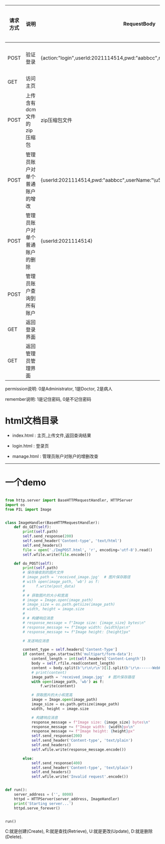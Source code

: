 | 请求方式 | 说明                           | RequestBody                                                  | url路径               | 使用flask中的session cookie | ResponseBody                                                 | 备注                                                         |
| -------- | ------------------------------ | ------------------------------------------------------------ | --------------------- | --------------------------- | ------------------------------------------------------------ | ------------------------------------------------------------ |
| POST     | 验证登录                       | {action:"login",userId:2021114514,pwd:"aabbcc",remember:0}   | /api                  | 无                          | {status:"200",userName:"\u5f20\u533b\u751f",permission:0} 或{status:"200",userName:"\u5f20\u533b\u751f",permission:1}或{status:"200",userName:"\u5f20\u533b\u751f",permission:2}或 {status:"401"} | ResponseBody需要返回utf-8编码后的值,避免编码错乱             |
| GET      | 访问主页                       |                                                              | /                     |                             | 200状态码返回index.html的内容,否则302状态码重定向到login.html |                                                              |
| POST     | 上传含有dcm文件的zip压缩包     | zip压缩包文件                                                | /api/file             |                             | {status:"200",DiagnosticResults:"\u8111\u762b"}或{status:401}或{status:"200",DiagnosticImg:["1689321426/1.png","1689321426/2.png"]} | DiagnosticResults是诊断结果. DiagnosticImg返回一个图片路径的数组,这里的1689321426是时间戳,便于存储图片. |
| POST     | 管理员账户对单个普通账户的增改 | {userId:2021114514,pwd:"aabbcc",userName:"\u5f20\u533b\u751f",permission:1} | /api/add或/api/update |                             | 成功:{status:"200"};没有权限:{status:"401"};add时userId已重复:{status:"400"} |                                                              |
| POST     | 管理员账户对单个普通账户的删除 | {userId:2021114514}                                          | /api/delete           |                             |                                                              |                                                              |
| POST     | 管理员账户查询到所有账户       |                                                              | /api/getAll           |                             | {status:"200",result:[{userName:"\u5f20\u533b\u751f",pwd:"aabbcc",userName:"\u5f20\u533b\u751f",permission:0},{userName:"\u5f20\u533b\u751f",pwd:"aabbcc",userName:"\u5f20\u533b\u751f",permission:1}]}或{status:"401"} | 对session cookie进行判断,只有管理员账户才能返回200           |
| GET      | 返回登录界面                   |                                                              | /login.html           |                             | 对cookie进行判断,若已登录则302状态码重定向到index.html,否则200状态码返回login.html |                                                              |
| GET      | 返回管理员管理界面             |                                                              | /manage.html          |                             | 对cookie进行判断,若已登录且为管理员账户则200状态码返回manage.html,若已登录但不为管理员账户则302状态码重定向到index.html,若未登录则302状态码重定向到login.html |                                                              |

permission说明:	0是Administrator, 1是Doctor, 2是病人

remember说明:	1是记住密码, 0是不记住密码

# html文档目录

- index.html : 主页,上传文件,返回查询结果

- login.html : 登录页

- manage.html : 管理员账户对账户的增删改查

    

------



# 一个demo

```python

from http.server import BaseHTTPRequestHandler, HTTPServer
import os
from PIL import Image


class ImageHandler(BaseHTTPRequestHandler):
    def do_GET(self):
        print(self.path)
        self.send_response(200)
        self.send_header('Content-type', 'text/html')
        self.end_headers()
        file = open('./ImgPOST.html', 'r', encoding='utf-8').read()
        self.wfile.write(file.encode())

    def do_POST(self):
        print(self.path)
        # 保存接收到的图片文件
        # image_path = 'received_image.jpg'  # 图片保存路径
        # with open(image_path, 'wb') as f:
        #     f.write(post_data)
        #
        # # 获取图片的大小和宽高
        # image = Image.open(image_path)
        # image_size = os.path.getsize(image_path)
        # width, height = image.size
        #
        # # 构建响应消息
        # response_message = f"Image size: {image_size} bytes\n"
        # response_message += f"Image width: {width}px\n"
        # response_message += f"Image height: {height}px"

        # 发送响应消息

        content_type = self.headers['Content-Type']
        if content_type.startswith('multipart/form-data'):
            content_length = int(self.headers['Content-Length'])
            body = self.rfile.read(content_length)
            content = body.split(b'\r\n\r\n')[1].split(b'\r\n------WebKitFormBoundary')[0]
            # print(content)
            image_path = 'received_image.jpg'  # 图片保存路径
            with open(image_path, 'wb') as f:
                f.write(content)

            # 获取图片的大小和宽高
            image = Image.open(image_path)
            image_size = os.path.getsize(image_path)
            width, height = image.size

            # 构建响应消息
            response_message = f"Image size: {image_size} bytes\n"
            response_message += f"Image width: {width}px\n"
            response_message += f"Image height: {height}px"
            self.send_response(200)
            self.send_header('Content-type', 'text/plain')
            self.end_headers()
            self.wfile.write(response_message.encode())

        else:
            self.send_response(400)
            self.send_header('Content-type', 'text/plain')
            self.end_headers()
            self.wfile.write('Invalid request'.encode())


def run():
    server_address = ('', 8000)
    httpd = HTTPServer(server_address, ImageHandler)
    print('Starting server...')
    httpd.serve_forever()


run()

```

C:就是创建(Create), R:就是查找(Retrieve), U:就是更改(Update), D:就是删除(Delete).
